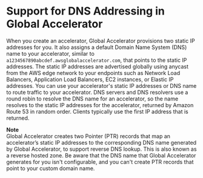 # Support for DNS Addressing in Global Accelerator<a name="about-accelerators.dns-addressing"></a>

When you create an accelerator, Global Accelerator provisions two static IP addresses for you\. It also assigns a default Domain Name System \(DNS\) name to your accelerator, similar to `a1234567890abcdef.awsglobalaccelerator.com`, that points to the static IP addresses\. The static IP addresses are advertised globally using anycast from the AWS edge network to your endpoints such as Network Load Balancers, Application Load Balancers, EC2 instances, or Elastic IP addresses\. You can use your accelerator's static IP addresses or DNS name to route traffic to your accelerator\. DNS servers and DNS resolvers use a round robin to resolve the DNS name for an accelerator, so the name resolves to the static IP addresses for the accelerator, returned by Amazon Route 53 in random order\. Clients typically use the first IP address that is returned\.

**Note**  
Global Accelerator creates two Pointer \(PTR\) records that map an accelerator’s static IP addresses to the corresponding DNS name generated by Global Accelerator, to support reverse DNS lookup\. This is also known as a reverse hosted zone\. Be aware that the DNS name that Global Accelerator generates for you isn't configurable, and you can't create PTR records that point to your custom domain name\.